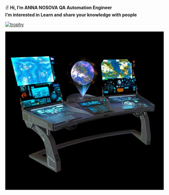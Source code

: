 ✌️ **Hi, I’m ANNA NOSOVA** 
  **QA Automation Engineer**   
  **I’m interested in Learn and share your knowledge with people**
  
[![trophy](https://github-profile-trophy.vercel.app/?annaelecconte=ryo-ma)](https://github.com/ryo-ma/github-profile-trophy)
  
  
  
  
  
![Skrinshot](https://github.com/annaelecconte/annaelecconte/blob/main/fe018a956c5820237d864eb3b08aac5f.jpeg)
<!---
annaelecconte/annaelecconte is a ✨ special ✨ repository because its `README.md` (this file) appears on your GitHub profile.
You can click the Preview link to take a look at your changes.
--->
